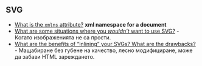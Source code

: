 
## SVG 

-   [What is the `xmlns` attribute?](https://www.theodinproject.com/lessons/node-path-intermediate-html-and-css-svg#anatomy-of-an-svg) **xml namespace for a document**
-   [What are some situations where you _wouldn’t_ want to use SVG?](https://www.theodinproject.com/lessons/node-path-intermediate-html-and-css-svg#drawbacks) - Когато изображенията не са прости. 
-   [What are the benefits of “inlining” your SVGs? What are the drawbacks?](https://www.theodinproject.com/lessons/node-path-intermediate-html-and-css-svg#embedding-svgs) -  Мащабиране без губене на качество, лесно модифициране, може да забави HTML зареждането. 

###